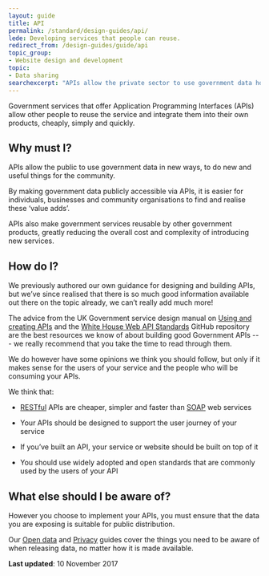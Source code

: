 ```yaml
---
layout: guide
title: API
permalink: /standard/design-guides/api/
lede: Developing services that people can reuse.
redirect_from: /design-guides/guide/api
topic_group:
- Website design and development
topic:
- Data sharing
searchexcerpt: "APIs allow the private sector to use government data holdings in new ways that generate significant value for the community and economy."
---
```


Government services that offer Application Programming Interfaces (APIs) allow other people to reuse the service and integrate them into their own products, cheaply, simply and quickly.

## Why must I?

APIs allow the public to use government data in new ways, to do new and useful things for the community.

By making government data publicly accessible via APIs, it is easier for individuals, businesses and community organisations to find and realise these ‘value adds’.

APIs also make government services reusable by other government products, greatly reducing the overall cost and complexity of introducing new services. 

## How do I?

We previously authored our own guidance for designing and building APIs, but we’ve since realised that there is so much good information available out there on the topic already, we can’t really add much more!

The advice from the UK Government service design manual on [Using and creating APIs](https://www.gov.uk/service-manual/technology/application-programming-interfaces-apis) and the [White House Web API Standards](https://github.com/WhiteHouse/api-standards) GitHub repository are the best resources we know of about building good Government APIs --- we really recommend that you take the time to read through them.

We do however have some opinions we think you should follow, but only if it makes sense for the users of your service and the people who will be consuming your APIs.

We think that:

- [RESTful](https://en.wikipedia.org/wiki/Representational_state_transfer) APIs are cheaper, simpler and faster than [SOAP](https://en.wikipedia.org/wiki/SOAP) web services

- Your APIs should be designed to support the user journey of your service

- If you’ve built an API, your service or website should be built on top of it

- You should use widely adopted and open standards that are commonly used by the users of your API

## What else should I be aware of?

However you choose to implement your APIs, you must ensure that the data you are exposing is suitable for public distribution.

Our [Open data](https://www.dta.gov.au/standard/design-guides/open-data/) and [Privacy](https://www.dta.gov.au/standard/design-guides/privacy/) guides cover the things you need to be aware of when releasing data, no matter how it is made available.

**Last updated**: 10 November 2017
